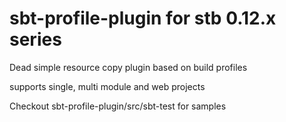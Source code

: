 

# sbt-profile-plugin  for stb 0.12.x series

Dead simple resource copy plugin based on build profiles

supports single, multi module and web projects

Checkout sbt-profile-plugin/src/sbt-test for samples





